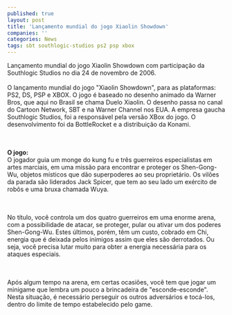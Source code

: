 ```yaml
---
published: true
layout: post
title: 'Lançamento mundial do jogo Xiaolin Showdown'
companies: ''
categories: News
tags: sbt southlogic-studios ps2 psp xbox
---
```

Lançamento mundial do jogo Xiaolin Showdown com participação da Southlogic Studios no dia 24 de novembro de 2006.<br /> <br />O lançamento mundial do jogo "Xiaolin Showdown", para as plataformas: PS2, DS, PSP e XBOX. O jogo é baseado no desenho animado da Warner Bros, que aqui no Brasil se chama Duelo Xiaolin. O desenho passa no canal do Cartoon Network, SBT e na Warner Channel nos EUA. A empresa gaucha Southlogic Studios, foi a responsável pela versão XBox do jogo. O desenvolvimento foi da BottleRocket e a distribuição da Konami.<br /><br /> 



  <br /><span style="font-weight: bold;">O jogo:</span><br />O jogador guia um monge do kung fu e três guerreiros especialistas em artes marciais, em uma missão para encontrar e proteger os Shen-Gong-Wu, objetos místicos que dão superpoderes ao seu proprietário. Os vilões da parada são liderados Jack Spicer, que tem ao seu lado um exército de robôs e uma bruxa chamada Wuya.<br /><br /> 



 <br />No título, você controla um dos quatro guerreiros em uma enorme arena, com a possibilidade de atacar, se proteger, pular ou ativar um dos poderes Shen-Gong-Wu. Estes últimos, porém, têm um custo, cobrado em Chi, energia que é deixada pelos inimigos assim que eles são derrotados. Ou seja, você precisa lutar muito para obter a energia necessária para os ataques especiais.<br /><br /> 



 <br />Após algum tempo na arena, em certas ocasiões, você tem que jogar um minigame que lembra um pouco a brincadeira de "esconde-esconde". Nesta situação, é necessário perseguir os outros adversários e tocá-los, dentro do limite de tempo estabelecido pelo game.
